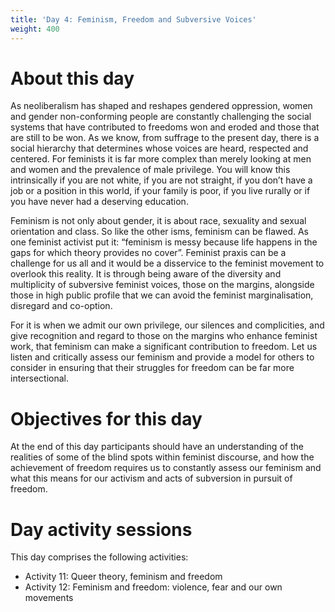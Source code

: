 ```yaml
---
title: 'Day 4: Feminism, Freedom and Subversive Voices'
weight: 400
---
```


# About this day

As neoliberalism has shaped and reshapes gendered oppression, women and
gender non-conforming people are constantly challenging the social systems that
have contributed to freedoms won and eroded and those that are still to be won. As
we know, from suffrage to the present day, there is a social hierarchy that
determines whose voices are heard, respected and centered. For feminists it is far
more complex than merely looking at men and women and the prevalence of male
privilege. You will know this intrinsically if you are not white, if you are not straight, if
you don’t have a job or a position in this world, if your family is poor, if you live rurally
or if you have never had a deserving education.

Feminism is not only about gender, it is about race, sexuality and sexual orientation
and class. So like the other isms, feminism can be flawed. As one feminist activist
put it: “feminism is messy because life happens in the gaps for which theory provides
no cover”. Feminist praxis can be a challenge for us all and it would be a disservice
to the feminist movement to overlook this reality. It is through being aware of the
diversity and multiplicity of subversive feminist voices, those on the margins,
alongside those in high public profile that we can avoid the feminist marginalisation,
disregard and co-option.

For it is when we admit our own privilege, our silences and complicities, and give
recognition and regard to those on the margins who enhance feminist work, that
feminism can make a significant contribution to freedom. Let us listen and
critically assess our feminism and provide a model for others to consider in
ensuring that their struggles for freedom can be far more intersectional.

# Objectives for this day

At the end of this day participants should have an understanding of the realities of
some of the blind spots within feminist discourse, and how the achievement of
freedom requires us to constantly assess our feminism and what this means for our
activism and acts of subversion in pursuit of freedom.

# Day activity sessions

This day comprises the following activities:

* Activity 11: Queer theory, feminism and freedom
* Activity 12: Feminism and freedom: violence, fear and our own movements
